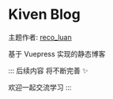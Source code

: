 # Kiven Blog

主题作者: [reco_luan](https://github.com/recoluan)

基于 Vuepress 实现的静态博客

:::
后续内容 将不断完善 ✨

欢迎一起交流学习 
:::
